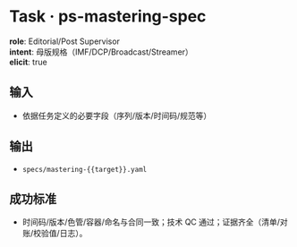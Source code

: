 # Task · ps-mastering-spec

**role**: Editorial/Post Supervisor  
**intent**: 母版规格（IMF/DCP/Broadcast/Streamer）  
**elicit**: true

## 输入

- 依据任务定义的必要字段（序列/版本/时间码/规范等）

## 输出

- `specs/mastering-{{target}}.yaml`

## 成功标准

- 时间码/版本/色管/容器/命名与合同一致；技术 QC 通过；证据齐全（清单/对账/校验值/日志）。
